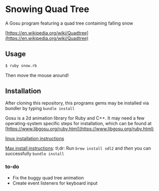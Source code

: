 # Snowing Quad Tree
A Gosu program featuring a quad tree containing falling snow 

[https://en.wikipedia.org/wiki/Quadtree](https://en.wikipedia.org/wiki/Quadtree)

## Usage

```bash
$ ruby snow.rb
```
Then move the mouse around!

## Installation
After cloning this repository, this programs gems may be installed via bundler by typing ```bundle install```

Gosu is a 2d animation library for Ruby and C++. It may need a few operating-system specific 
steps for installation, which can be found at 
[https://www.libgosu.org/ruby.html](https://www.libgosu.org/ruby.html)

[linux installation instructions](https://github.com/gosu/gosu/wiki/Getting-Started-on-Linux#ubuntu-last-tested-on-yakkety-yak-1610-with-gosu-0112--linux-mint-last-tested-on-linux-mint-173)

[Max install instructions](https://github.com/gosu/gosu/wiki/Getting-Started-on-OS-X): tl;dr: Run ```brew install sdl2``` and _then_ you can successfully ```bundle install```

### to-do
- Fix the buggy quad tree animation
- Create event listeners for keyboard input

